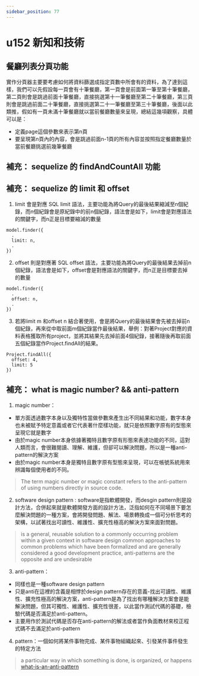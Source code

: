 ```yaml
---
sidebar_position: 77
---
```


# u152 新知和技術



## 餐廳列表分頁功能

實作分頁器主要要考慮如何將資料篩選成指定頁數中所會有的資料，為了達到這樣，我們可以先假設每一頁會有十筆餐廳，第一頁會是前面第一筆至第十筆餐廳，第二頁則會是跳過前面十筆餐廳，直接挑選第十一筆餐廳至第二十筆餐廳，第三頁則會是跳過前面二十筆餐廳，直接挑選第二十一筆餐廳至第三十筆餐廳，後面以此類推，假如有一頁未滿十筆餐廳就以當前餐廳數量來呈現，總結這幾項觀察，具體可以是：
  - 定義page這個參數來表示第n頁
  - 要呈現第n頁內的內容，會是跳過前面n-1頁的所有內容並按照指定餐廳數量於當前餐廳挑選前幾筆餐廳


## 補充： sequelize 的 findAndCountAll 功能


## 補充： sequelize 的 limit 和 offset
1. limit 會是對應 SQL limit 語法，主要功能為將Query的最後結果縮減至n個紀錄，而n個紀錄會是原紀錄中的前n個紀錄，語法會是如下，limit會是對應語法的關鍵字，而n正是目標要縮減的數量
```
model.finder({
  .
  limit: n,
  .
})
```
2. offset 則是對應著 SQL offset 語法，主要功能為將Query的最後結果去掉前n個紀錄，語法會是如下，offset會是對應語法的關鍵字，而n正是目標要去掉的數量
```
model.finder({
  .
  offset: n,
  .
})
```
3. 若將limit m 和offset n 結合著使用，會是將Query的最後結果會先被去掉前n個紀錄，再來從中取前面m個紀錄當作最後結果，舉例：對著Project對應的資料表格獲取所有project，並將其結果先去掉前面4個紀錄，接著隨後再取前面五個紀錄當作Project.findAll的結果。
```
Project.findAll({
  offset: 4,
  limit: 5
})
```


## 補充： what is magic number? && anti-pattern
1. magic number：
  - 單方面透過數字本身以及獨特性當做參數來產生出不同結果和功能，數字本身也未被賦予特定意義或者它代表著什麼樣功能，就只是依照數字原有的型態來呈現它就是數字
  - 由於magic number本身依據著獨特且數字原有形態來表達功能的不同，這對人類而言，會很難閱讀、理解、維護，但卻可以解決問題，所以是一種anti-pattern的解決方案
  - 由於magic number本身是獨特且數字原有型態來呈現，可以在帳號系統用來辨識每個使用者的不同。
> The term magic number or magic constant refers to the anti-pattern of using numbers directly in source code.


2. software design pattern : software是指軟體開發，而desgin pattern則是設計方法，合併起來就是軟體開發方面的設計方法，泛指如何在不同場景下要怎麼解決問題的一種方案，會將開發問題、解法、場景轉換成一個可分析思考的架構，以試著找出可讀性、維護性、擴充性極高的解決方案來面對問題。
> is a general, reusable solution to a commonly occurring problem within a given context in software design
>  common approaches to common problems which have been formalized and are generally considered a good development practice, anti-patterns are the opposite and are undesirable
3. anti-pattern：
  - 同樣也是一種software design pattern
  - 只是anti在這裡的含義是相悖於design pattern存在的意義-找出可讀性、維護性、擴充性極高的解決方案，anti-pattern是為了找出有哪種解決方案會是能解決問題，但其可獨性、維護性、擴充性很差，以此當作測試代碼的基礎，檢驗代碼是否滿足於anti-pattern。
  - 主要用作於測試代碼是否存在anti-pattern的解法或者當作負面教材來校正程式碼不去滿足於anti-pattern

4. pattern：一個如何將某件事物完成、某件事物組織起來、引發某件事件發生的特定方法
> a particular way in which something is done, is organized, or happens
[what-is-an-anti-pattern](https://stackoverflow.com/questions/980601/what-is-an-anti-pattern)